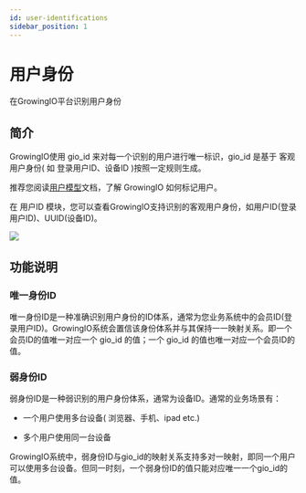 ```yaml
---
id: user-identifications
sidebar_position: 1
---
```


# 用户身份

在GrowingIO平台识别用户身份


## 简介[](#jian-jie)

GrowingIO使用 gio_id 来对每一个识别的用户进行唯一标识，gio_id 是基于 客观用户身份( 如 登录用户ID、设备ID )按照一定规则生成。

推荐您阅读[用户模型](https://growingio.gitbook.io/op/v/14.7/getting-started/basic-concept/user-identifications)文档，了解 GrowingIO 如何标记用户。

在 用户ID 模块，您可以查看GrowingIO支持识别的客观用户身份，如用户ID(登录用户ID)、UUID(设备ID)。

![](https://3953104361-files.gitbook.io/~/files/v0/b/gitbook-legacy-files/o/assets%2F-M2qbZInaXgdm8kkNosp%2F-MkW0P6dvbjIFcZ7_4KL%2F-MkW0tdlvzxsEq4TOZ9H%2Fimage.png?alt=media&token=bff87184-d0d8-4581-84a4-653a55f91c2f)


## 功能说明[](#gong-neng-shuo-ming)

### 唯一身份ID[](#wei-yi-shen-fen-id)

唯一身份ID是一种准确识别用户身份的ID体系，通常为您业务系统中的会员ID(登录用户ID)。GrowingIO系统会置信该身份体系并与其保持一一映射关系。即一个会员ID的值唯一对应一个 gio_id 的值；一个 gio_id 的值也唯一对应一个会员ID的值。


### 弱身份ID[](#ruo-shen-fen-id)

弱身份ID是一种弱识别的用户身份体系，通常为设备ID。通常的业务场景有：

* 一个用户使用多台设备( 浏览器、手机、ipad etc.)
    
* 多个用户使用同一台设备
    
GrowingIO系统中，弱身份ID与gio_id的映射关系支持多对一映射，即同一个用户可以使用多台设备。但同一时刻，一个弱身份ID的值只能对应唯一一个gio_id的值。
